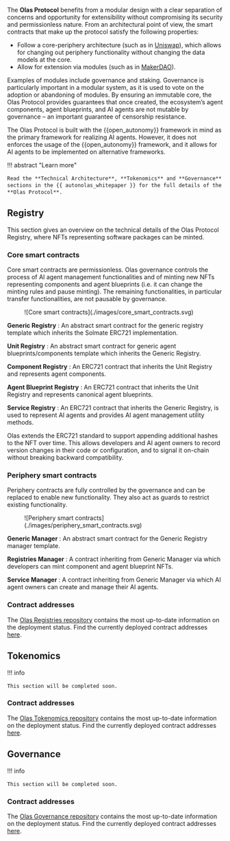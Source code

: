 The **Olas Protocol** benefits from a modular design with a clear separation of concerns and opportunity for extensibility without compromising its security and permissionless nature. From an architectural point of view, the smart contracts that make up the protocol satisfy the following properties:

* Follow a core-periphery architecture (such as in [Uniswap](https://docs.uniswap.org/contracts/v2/concepts/protocol-overview/smart-contracts)), which allows for changing out periphery functionality without changing the data models at the core.
* Allow for extension via modules (such as in [MakerDAO](https://docs.makerdao.com/)).

Examples of modules include governance and staking. Governance is particularly important in a modular system, as it is used to vote on the adoption or abandoning of modules. By ensuring an immutable core, the Olas Protocol provides guarantees that once created, the ecosystem’s agent components, agent blueprints, and AI agents are not mutable by governance – an important guarantee of censorship resistance.

The Olas Protocol is built with the {{open_autonomy}} framework in mind as the primary framework for realizing AI agents. However, it does not enforces the usage of the {{open_autonomy}} framework, and it allows for AI agents to be implemented on alternative frameworks.

!!! abstract "Learn more"

    Read the **Technical Architecture**, **Tokenomics** and **Governance** sections in the {{ autonolas_whitepaper }} for the full details of the **Olas Protocol**.

## Registry

This section gives an overview on the technical details of the Olas Protocol Registry, where NFTs representing software packages can be minted.

### Core smart contracts

Core smart contracts are permissionless. Olas governance controls the process of AI agent management functionalities and of minting new NFTs representing components and agent blueprints (i.e. it can change the minting rules and pause minting). The remaining functionalities, in particular transfer functionalities, are not pausable by governance.

<figure markdown>
![Core smart contracts](./images/core_smart_contracts.svg)
</figure>

**Generic Registry**
:	An abstract smart contract for the generic registry template which inherits the Solmate ERC721 implementation. 

**Unit Registry**
:	An abstract smart contract for generic agent blueprints/components template which inherits the Generic Registry.

**Component Registry**
:	An ERC721 contract that inherits the Unit Registry and represents agent components.

**Agent Blueprint Registry**
:	An ERC721 contract that inherits the Unit Registry and represents canonical agent blueprints.

**Service Registry**
:	An ERC721 contract that inherits the Generic Registry, is used to represent AI agents and provides AI agent management utility methods.

Olas extends the ERC721 standard to support appending additional hashes to the NFT over time. This allows developers and AI agent owners to record version changes in their code or configuration, and to signal it on-chain without breaking backward compatibility.

### Periphery smart contracts

Periphery contracts are fully controlled by the governance and can be replaced to enable new functionality. They also act as guards to restrict existing functionality.

<figure markdown>
![Periphery smart contracts](./images/periphery_smart_contracts.svg)
</figure>

**Generic Manager**
:	An abstract smart contract for the Generic Registry manager template.

**Registries Manager**
:	A contract inheriting from Generic Manager via which developers can mint component and agent blueprint NFTs.

**Service Manager**
:	A contract inheriting from Generic Manager via which AI agent owners can create and manage their AI agents.

### Contract addresses

The [Olas Registries repository](https://github.com/valory-xyz/autonolas-registries) contains the most up-to-date information on the deployment status. Find the currently deployed contract addresses [here](https://github.com/valory-xyz/autonolas-registries/blob/main/docs/configuration.json).

## Tokenomics

!!! info

	This section will be completed soon.

### Contract addresses

The [Olas Tokenomics repository](https://github.com/valory-xyz/autonolas-tokenomics) contains the most up-to-date information on the deployment status. Find the currently deployed contract addresses [here](https://github.com/valory-xyz/autonolas-tokenomics/blob/main/docs/configuration.json).

## Governance

!!! info

	This section will be completed soon.

### Contract addresses

The [Olas Governance repository](https://github.com/valory-xyz/autonolas-governance) contains the most up-to-date information on the deployment status. Find the currently deployed contract addresses [here](https://github.com/valory-xyz/autonolas-governance/blob/main/docs/configuration.json).
